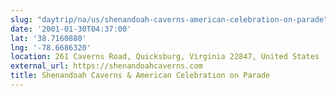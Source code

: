 ```yaml
---
slug: "daytrip/na/us/shenandoah-caverns-american-celebration-on-parade"
date: '2001-01-30T04:37:00'
lat: '38.7160880'
lng: '-78.6686320'
location: 261 Caverns Road, Quicksburg, Virginia 22847, United States
external_url: https://shenandoahcaverns.com
title: Shenandoah Caverns & American Celebration on Parade
---
```



